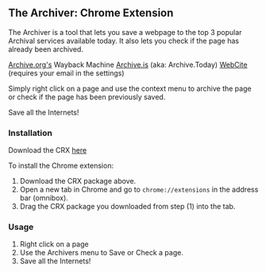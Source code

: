 ## The Archiver: Chrome Extension

The Archiver is a tool that lets you save a webpage to the top 3 popular Archival services available today. It also lets you check if the page has already been archived.

[Archive.org's](https://archive.org/) Wayback Machine
[Archive.is](https://archive.is/) (aka: Archive.Today)
[WebCite](http://www.webcitation.org/) (requires your email in the settings)

Simply right click on a page and use the context menu to archive the page or check if the page has been previously saved.

Save all the Internets!

### Installation

Download the CRX [here](https://mega.co.nz/#!yAh2Ab7T!l191P96pxI0oSeP1ByL8xEO8O7OkX5aXFSTGaDwxtug)

To install the Chrome extension:

1. Download the CRX package above.
2. Open a new tab in Chrome and go to `chrome://extensions` in the address bar (omnibox).
3. Drag the CRX package you downloaded from step (1) into the tab.

### Usage

1. Right click on a page
2. Use the Archivers menu to Save or Check a page.
3. Save all the Internets!